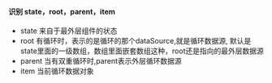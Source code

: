 #### 识别 state，root，parent，item
- state 来自于最外层组件的状态
- root 有循环时，表示的是循环的那个dataSource,就是循环数据源, 默认是state里面的一级数组，数组里面嵌套数组这种，root还是指向的最外层数据源
- parent 当有双重循环时,parent表示外层循环数据源
- item 当前循环数据对象